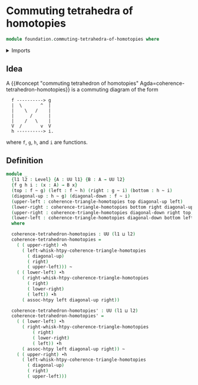 # Commuting tetrahedra of homotopies

```agda
module foundation.commuting-tetrahedra-of-homotopies where
```

<details><summary>Imports</summary>

```agda
open import foundation.commuting-triangles-of-homotopies
open import foundation.universe-levels

open import foundation-core.homotopies
```

</details>

## Idea

A
{{#concept "commuting tetrahedron of homotopies" Agda=coherence-tetrahedron-homotopies}}
is a commuting diagram of the form

```text
  f ----------> g
  |  \       ^  |
  |    \   /    |
  |      /      |
  |    /   \    |
  V  /       v  V
  h ----------> i.
```

where `f`, `g`, `h`, and `i` are functions.

## Definition

```agda
module _
  {l1 l2 : Level} {A : UU l1} {B : A → UU l2}
  {f g h i : (x : A) → B x}
  (top : f ~ g) (left : f ~ h) (right : g ~ i) (bottom : h ~ i)
  (diagonal-up : h ~ g) (diagonal-down : f ~ i)
  (upper-left : coherence-triangle-homotopies top diagonal-up left)
  (lower-right : coherence-triangle-homotopies bottom right diagonal-up)
  (upper-right : coherence-triangle-homotopies diagonal-down right top)
  (lower-left : coherence-triangle-homotopies diagonal-down bottom left)
  where

  coherence-tetrahedron-homotopies : UU (l1 ⊔ l2)
  coherence-tetrahedron-homotopies =
    ( ( upper-right) ∙h
      ( left-whisk-htpy-coherence-triangle-homotopies
        ( diagonal-up)
        ( right)
        ( upper-left))) ~
    ( ( lower-left) ∙h
      ( right-whisk-htpy-coherence-triangle-homotopies
        ( right)
        ( lower-right)
        ( left)) ∙h
      ( assoc-htpy left diagonal-up right))

  coherence-tetrahedron-homotopies' : UU (l1 ⊔ l2)
  coherence-tetrahedron-homotopies' =
    ( ( lower-left) ∙h
      ( right-whisk-htpy-coherence-triangle-homotopies
          ( right)
          ( lower-right)
          ( left)) ∙h
      ( assoc-htpy left diagonal-up right)) ~
    ( ( upper-right) ∙h
      ( left-whisk-htpy-coherence-triangle-homotopies
        ( diagonal-up)
        ( right)
        ( upper-left)))
```
